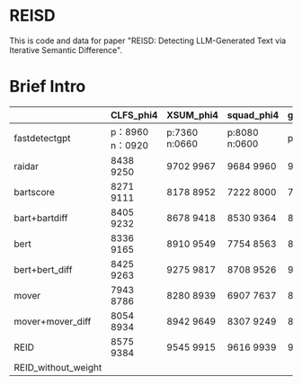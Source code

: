 # REISD
This is code and data for paper "REISD: Detecting LLM-Generated Text via Iterative Semantic Difference".

# Brief Intro
|                     | CLFS_phi4     | XSUM_phi4     | squad_phi4    | govreport_phi4         | billsum_phi4  | hc3           |
| ------------------- | ------------- | ------------- | ------------- | ---------------------- | ------------- | ------------- |
| fastdetectgpt       | p：8960 n：0920 | p:7360 n:0660 | p:8080 n:0600 | p:9020          n:1240 | p:9120 n:1960 | p:8578 n:6314 |
| raidar              | 8438 9250     | 9702 9967     | 9684 9960     | 9873 9991              | 9858 9991     | 4010 4532     |
| bartscore           | 8271  9111    | 8178 8952     | 7222 8000     | 7894 8692              | 8274 9112     | 6117 6814     |
| bart+bartdiff       | 8405 9232     | 8678  9418    | 8530 9364     | 8740  9515             | 8964 9659     | 6199 6873     |
| bert                | 8336 9165     | 8910 9549     | 7754 8563     | 8739  9462             | 8786 9521     | 6936 6884     |
| bert+bert_diff      | 8425 9263     | 9275 9817     | 8708 9526     | 9239 9796              | 9301 9825     | 7049 7129     |
| mover               | 7943 8786     | 8280 8939     | 6907 7637     | 8253 9024              | 8249  9053    | 6376 6943     |
| mover+mover_diff    | 8054 8934     | 8942 9649     | 8307 9249     | 8917 9634              | 9039  9739    | 6398 7046     |
| REID                | 8575 9384     | 9545 9915     | 9616 9939     | 9533 9924              | 9447 9892     | 7094 7249     |
| REID_without_weight |               |               |               |                        |               |               |

